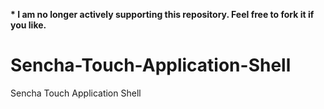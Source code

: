 **\* I am no longer actively supporting this repository. Feel free to fork it if you like.**

Sencha-Touch-Application-Shell
==============================

Sencha Touch Application Shell

